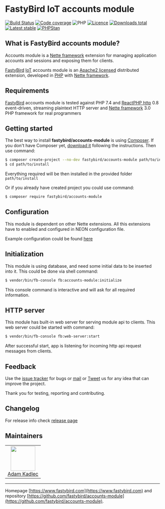 # FastyBird IoT accounts module

[![Build Status](https://badgen.net/github/checks/FastyBird/accounts-module/master?cache=300&style=flast-square)](https://github.com/FastyBird/accounts-module/actions)
[![Code coverage](https://badgen.net/coveralls/c/github/FastyBird/accounts-module?cache=300&style=flast-square)](https://coveralls.io/r/FastyBird/accounts-module)
![PHP](https://badgen.net/packagist/php/FastyBird/accounts-module?cache=300&style=flast-square)
[![Licence](https://badgen.net/packagist/license/FastyBird/accounts-module?cache=300&style=flast-square)](https://packagist.org/packages/FastyBird/accounts-module)
[![Downloads total](https://badgen.net/packagist/dt/FastyBird/accounts-module?cache=300&style=flast-square)](https://packagist.org/packages/FastyBird/accounts-module)
[![Latest stable](https://badgen.net/packagist/v/FastyBird/accounts-module/latest?cache=300&style=flast-square)](https://packagist.org/packages/FastyBird/accounts-module)
[![PHPStan](https://img.shields.io/badge/PHPStan-enabled-brightgreen.svg?style=flat-square)](https://github.com/phpstan/phpstan)

## What is FastyBird accounts module?

Accounts module is a [Nette framework](https://nette.org) extension for managing application accounts and sessions and exposing them for clients.

[FastyBird](https://www.fastybird.com) [IoT](https://en.wikipedia.org/wiki/Internet_of_things) accounts module is an [Apache2 licensed](http://www.apache.org/licenses/LICENSE-2.0) distributed extension, developed in [PHP](https://www.php.net) with [Nette framework](https://nette.org).

## Requirements

[FastyBird](https://www.fastybird.com) accounts module is tested against PHP 7.4 and [ReactPHP http](https://github.com/reactphp/http) 0.8 event-driven, streaming plaintext HTTP server and [Nette framework](https://nette.org/en/) 3.0 PHP framework for real programmers

## Getting started

The best way to install **fastybird/accounts-module** is using [Composer](https://getcomposer.org/). If you don't have Composer yet, [download it](https://getcomposer.org/download/) following the instructions.
Then use command:

```sh
$ composer create-project --no-dev fastybird/accounts-module path/to/install
$ cd path/to/install
```

Everything required will be then installed in the provided folder `path/to/install`

Or if you already have created project you could use command:

```sh
$ composer require fastybird/accounts-module
```

## Configuration

This module is dependent on other Nette extensions. All this extensions have to enabled and configured in NEON configuration file.

Example configuration could be found [here](https://github.com/FastyBird/accounts-module/blob/master/config/example.neon)

## Initialization

This module is using database, and need some initial data to be inserted into it. This could be done via shell command:

```sh
$ vendor/bin/fb-console fb:accounts-module:initialize
```

This console command is interactive and will ask for all required information.

## HTTP server

This module has built-in web server for serving module api to clients. This web server could be started with command:
```sh
$ vendor/bin/fb-console fb:web-server:start
```

After successful start, app is listening for incoming http api request messages from clients.

## Feedback

Use the [issue tracker](https://github.com/FastyBird/accounts-module/issues) for bugs or [mail](mailto:code@fastybird.com) or [Tweet](https://twitter.com/fastybird) us for any idea that can improve the project.

Thank you for testing, reporting and contributing.

## Changelog

For release info check [release page](https://github.com/FastyBird/accounts-module/releases)

## Maintainers

<table>
	<tbody>
		<tr>
			<td align="center">
				<a href="https://github.com/akadlec">
					<img width="80" height="80" src="https://avatars3.githubusercontent.com/u/1866672?s=460&amp;v=4">
				</a>
				<br>
				<a href="https://github.com/akadlec">Adam Kadlec</a>
			</td>
		</tr>
	</tbody>
</table>

***
Homepage [https://www.fastybird.com](https://www.fastybird.com) and repository [https://github.com/fastybird/accounts-module](https://github.com/fastybird/accounts-module).
